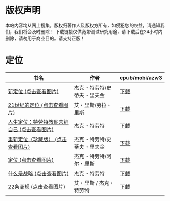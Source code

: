 # 版权声明

本站内容均从网上搜集，版权归著作人及版权方所有，如侵犯您的权益，请通知我们，我们将会及时删除！ 下载链接仅供宽带测试研究用途，请下载后在24小时内删除，请勿用于商业目的。请支持正版！

# 定位

| 书名 | 作者 | epub/mobi/azw3 |
| --- | --- | --- |
| [新定位 (点击查看图片)](https://www.dushupai.com/attachment/2024/06/07/39c463c61bd0ea17.jpg) | 杰克・特劳特/史蒂夫・里夫金 | [下载](https://url89.ctfile.com/f/31084289-1357040557-45be4b?p=8866) |
| [21世纪的定位 (点击查看图片)](https://www.dushupai.com/attachment/2024/06/07/81da6897223d9a49.jpg) | 艾・里斯/劳拉・里斯 | [下载](https://url89.ctfile.com/f/31084289-1357037806-5737e3?p=8866) |
| [人生定位：特劳特教你营销自己 (点击查看图片)](https://www.dushupai.com/attachment/2024/06/03/27c49504e1142f6f.jpg) | 杰克・特劳特 | [下载](https://url89.ctfile.com/f/31084289-1357017685-40353a?p=8866) |
| [重新定位（珍藏版） (点击查看图片)](https://www.dushupai.com/attachment/2024/06/01/6aa02024afe41215.jpg) | 杰克・特劳特/史蒂夫・里夫金 | [下载](https://url89.ctfile.com/f/31084289-1357007785-fbfb9c?p=8866) |
| [定位 (点击查看图片)](https://www.dushupai.com/attachment/2024/06/01/0dbbaf9e20d85250.jpg) | 杰克・特劳特/阿尔・里斯 | [下载](https://url89.ctfile.com/f/31084289-1357007803-8a849c?p=8866) |
| [什么是战略 (点击查看图片)](https://www.dushupai.com/attachment/2024/06/01/b94dd89f05bcdb45.jpg) | 杰克・特劳特 | [下载](https://url89.ctfile.com/f/31084289-1357007155-4c1496?p=8866) |
| [22条商规 (点击查看图片)](https://www.dushupai.com/attachment/2024/06/01/a324dedc0d96b5ce.jpg) | 艾・里斯 / 杰克・特劳特 | [下载](https://url89.ctfile.com/f/31084289-1357007092-d09c69?p=8866) |
